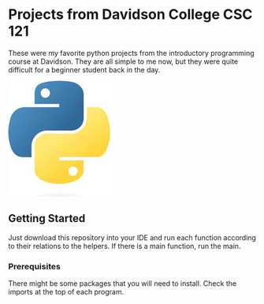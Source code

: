 # Projects from Davidson College CSC 121

These were my favorite python projects from the introductory programming course at Davidson. They are all simple to me now, but they were quite difficult for a beginner student back in the day.

![Python Image](./python-image.jpeg)

## Getting Started

Just download this repository into your IDE and run each function according to their relations to the helpers. If there is a main function, run the main. 

### Prerequisites

There might be some packages that you will need to install. Check the imports at the top of each program.
